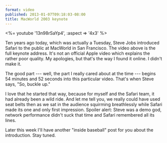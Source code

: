 ```yaml
---
format: video
published: 2013-01-07T09:18:03-08:00
title: MacWorld 2003 keynote
---
```

<%= youtube '13n98rSaYp4', :aspect => '4x3' %>

Ten years ago today, which was actually a Tuesday, Steve Jobs introduced Safari to the public at MacWorld in San Francisco. The video above is the full keynote address. It's not an official Apple video which explains the rather poor quality. My apologies, but that's the way I found it online. I didn't make it.

The good part --- well, the part I really cared about at the time --- begins 54 minutes and 52 seconds into this particular video. That's when Steve says, "So, buckle up."

I love that he started that way, because for myself and the Safari team, it had already been a wild ride. And let me tell you, we really could have used seat belts then as we sat in the audience squirming breathlessly while Safari made its one and only first impression. Spoiler alert: Steve was a demo god, network performance didn't suck that time and Safari remembered all its lines.

Later this week I'll have another "inside baseball" post for you about the introduction. Stay tuned.
